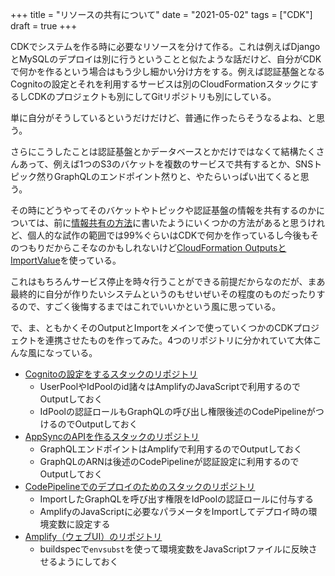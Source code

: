 +++
title = "リソースの共有について"
date = "2021-05-02"
tags = ["CDK"]
draft = true
+++

CDKでシステムを作る時に必要なリソースを分けて作る。これは例えばDjangoとMySQLのデプロイは別に行うということと似たような話だけど、自分がCDKで何かを作るという場合はもう少し細かい分け方をする。例えば認証基盤となるCognitoの設定とそれを利用するサービスは別のCloudFormationスタックにするしCDKのプロジェクトも別にしてGitリポジトリも別にしている。

単に自分がそうしているというだけだけど、普通に作ったらそうなるよね、と思う。

さらにこうしたことは認証基盤とかデータベースとかだけではなくて結構たくさんあって、例えば1つのS3のバケットを複数のサービスで共有するとか、SNSトピック然りGraphQLのエンドポイント然りと、やたらいっぱい出てくると思う。

その時にどうやってそのバケットやトピックや認証基盤の情報を共有するのかについては、前に[情報共有の方法](/aws/parameter-sharing)に書いたようにいくつかの方法があると思うけれど、個人的な試作の範囲では99%ぐらいはCDKで何かを作っているし今後もそのつもりだからこそなのかもしれないけど[CloudFormation OutputsとImportValue](/aws/cdkimportexport-context)を使っている。

これはもちろんサービス停止を時々行うことができる前提だからなのだが、まあ最終的に自分が作りたいシステムというのもせいぜいその程度のものだったりするので、すごく後悔するまではこれでいいかという風に思っている。

で、ま、ともかくそのOutputとImportをメインで使っていくつかのCDKプロジェクトを連携させたものを作ってみた。4つのリポジトリに分かれていて大体こんな風になっている。

* [Cognitoの設定をするスタックのリポジトリ](https://github.com/suzukiken/auth1)
  * UserPoolやIdPoolのid諸々はAmplifyのJavaScriptで利用するのでOutputしておく
  * IdPoolの認証ロールもGraphQLの呼び出し権限後述のCodePipelineがつけるのでOutputしておく
* [AppSyncのAPIを作るスタックのリポジトリ](https://github.com/suzukiken/miscapi)
  * GraphQLエンドポイントはAmplifyで利用するのでOutputしておく
  * GraphQLのARNは後述のCodePipelineが認証設定に利用するのでOutputしておく
* [CodePipelineでのデプロイのためのスタックのリポジトリ](https://github.com/suzukiken/webdeploy)
  * ImportしたGraphQLを呼び出す権限をIdPoolの認証ロールに付与する
  * AmplifyのJavaScriptに必要なパラメータをImportしてデプロイ時の環境変数に設定する
* [Amplify（ウェブUI）のリポジトリ](https://github.com/suzukiken/webui)
  * buildspecで`envsubst`を使って環境変数をJavaScriptファイルに反映させるようにしておく